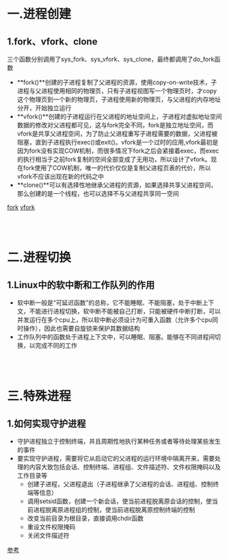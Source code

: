 # 一.进程创建

## 1.fork、vfork、clone

三个函数分别调用了sys_fork、sys_vfork、sys_clone，最终都调用了do_fork函数

* **fork()**创建的子进程复制了父进程的资源，使用copy-on-write技术，子进程与父进程使用相同的物理页，只有子进程视图写一个物理页时，才copy这个物理页到一个新的物理页，子进程使用新的物理页，与父进程的内存地址分开，开始独立运行
* **vfork()**创建的子进程运行在父进程的地址空间上，子进程对虚拟地址空间数据的修改对父进程都可见，这与fork完全不同，fork是独立地址空间，而vfork是共享父进程空间，为了防止父进程重写子进程需要的数据，父进程被阻塞，直到子进程执行exec()或exit()。vfork是一个过时的应用,vfork最初是因为fork没有实现COW机制，而很多情况下fork之后会紧接着exec，而exec的执行相当于之前fork复制的空间全部变成了无用功，所以设计了vfork。现在fork使用了COW机制，唯一的代价仅仅是复制父进程页表的代价，所以vfork不应该出现在新的代码之中
* **clone()**可以有选择性地继承父进程的资源，如果选择共享父进程空间，那么创建的是一个线程，也可以选择不与父进程共享同一空间

[fork](https://github.com/arkingc/note/blob/master/%E6%93%8D%E4%BD%9C%E7%B3%BB%E7%BB%9F/UNIX%E7%8E%AF%E5%A2%83%E9%AB%98%E7%BA%A7%E7%BC%96%E7%A8%8B.md#21-fork)
[vfork](https://github.com/arkingc/note/blob/master/%E6%93%8D%E4%BD%9C%E7%B3%BB%E7%BB%9F/UNIX%E7%8E%AF%E5%A2%83%E9%AB%98%E7%BA%A7%E7%BC%96%E7%A8%8B.md#22-vfork)

<br>
<br>

# 二.进程切换

## 1.Linux中的软中断和工作队列的作用

* 软中断一般是“可延迟函数”的总称，它不能睡眠、不能阻塞，处于中断上下文，不能进行进程切换，软中断不能被自己打断，只能被硬件中断打断，可以并发运行在多个cpu上，所以软中断必须设计为可重入函数（允许多个cpu同时操作），因此也需要自旋锁来保护其数据结构
* 工作队列中的函数处于进程上下文中，可以睡眠、阻塞。能够在不同进程间切换，以完成不同的工作

<br>
<br>

# 三.特殊进程

## 1.如何实现守护进程

* 守护进程独立于控制终端，并且周期性地执行某种任务或者等待处理某些发生的事件
* 要实现守护进程，需要将它从启动它的父进程的运行环境中隔离开来，需要处理的内容大致包括会话、控制终端、进程组、文件描述符、文件权限掩码以及工作目录等
    - 创建子进程，父进程退出（子进程继承了父进程的会话、进程组、控制终端等信息）
    - 调用setsid函数，创建一个新会话，使当前进程脱离原会话的控制，使当前进程脱离原进程组的控制，使当前进程脱离原控制终端的控制
    - 改变当前目录为根目录，直接调用chdir函数
    - 重设文件权限掩码
    - 关闭文件描述符

[参考](http://alfred-sun.github.io/blog/2015/06/18/daemon-implementation/)

